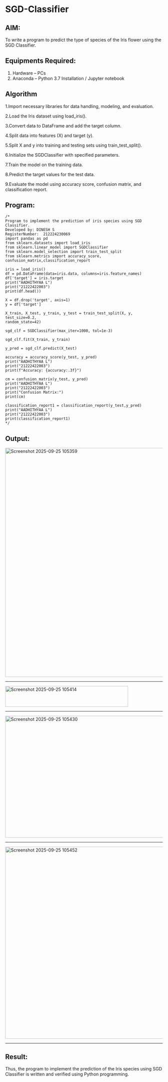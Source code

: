 # SGD-Classifier
## AIM:
To write a program to predict the type of species of the Iris flower using the SGD Classifier.

## Equipments Required:
1. Hardware – PCs
2. Anaconda – Python 3.7 Installation / Jupyter notebook

## Algorithm
1.Import necessary libraries for data handling, modeling, and evaluation.

2.Load the Iris dataset using load_iris().

3.Convert data to DataFrame and add the target column.

4.Split data into features (X) and target (y).

5.Split X and y into training and testing sets using train_test_split().

6.Initialize the SGDClassifier with specified parameters.

7.Train the model on the training data.

8.Predict the target values for the test data.

9.Evaluate the model using accuracy score, confusion matrix, and classification report.

## Program:
```
/*
Program to implement the prediction of iris species using SGD Classifier.
Developed by: DINESH S
RegisterNumber:  212224230069
import pandas as pd
from sklearn.datasets import load_iris
from sklearn.linear_model import SGDClassifier
from sklearn.model_selection import train_test_split
from sklearn.metrics import accuracy_score, confusion_matrix,classification_report

iris = load_iris()
df = pd.DataFrame(data=iris.data, columns=iris.feature_names)
df['target'] = iris.target
print("AADHITHYAA L")
print("21222422003")
print(df.head())

X = df.drop('target', axis=1)
y = df['target']

X_train, X_test, y_train, y_test = train_test_split(X, y, test_size=0.2, 
random_state=42)

sgd_clf = SGDClassifier(max_iter=1000, tol=1e-3)

sgd_clf.fit(X_train, y_train)

y_pred = sgd_clf.predict(X_test)

accuracy = accuracy_score(y_test, y_pred)
print("AADHITHYAA L")
print("21222422003")
print(f"Accuracy: {accuracy:.3f}")

cm = confusion_matrix(y_test, y_pred)
print("AADHITHYAA L")
print("21222422003")
print("Confusion Matrix:")
print(cm)

classification_report1 = classification_report(y_test,y_pred)
print("AADHITHYAA L")
print("21222422003")
print(classification_report1)
*/
```

## Output:
<img width="1720" height="730" alt="Screenshot 2025-09-25 105359" src="https://github.com/user-attachments/assets/d0aa854d-f769-4283-8fe4-e964d7d3b86c" />

____________________________________________________________________________________

<img width="393" height="66" alt="Screenshot 2025-09-25 105414" src="https://github.com/user-attachments/assets/98fffecf-d1eb-429e-9456-992b47198f4e" />

____________________________________________________________________________________

<img width="1288" height="388" alt="Screenshot 2025-09-25 105430" src="https://github.com/user-attachments/assets/b9ad05c4-3a13-44c4-8485-f170082ebfcd" />

____________________________________________________________________________________

<img width="1719" height="612" alt="Screenshot 2025-09-25 105452" src="https://github.com/user-attachments/assets/6554326b-1566-4c13-826e-9ebb46a9b384" />

____________________________________________________________________________________


## Result:
Thus, the program to implement the prediction of the Iris species using SGD Classifier is written and verified using Python programming.
